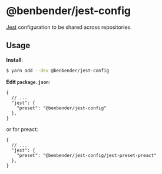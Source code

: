 # @benbender/jest-config

[Jest](http://jestjs.io/) configuration to be shared across repositories.

## Usage

**Install**:

```bash
$ yarn add --dev @benbender/jest-config
```

**Edit `package.json`**:

```jsonc
{
  // ...
  "jest": {
    "preset": "@benbender/jest-config"
  },
}
```

or for preact:

```jsonc
{
  // ...
  "jest": {
    "preset": "@benbender/jest-config/jest-preset-preact"
  },
}
```